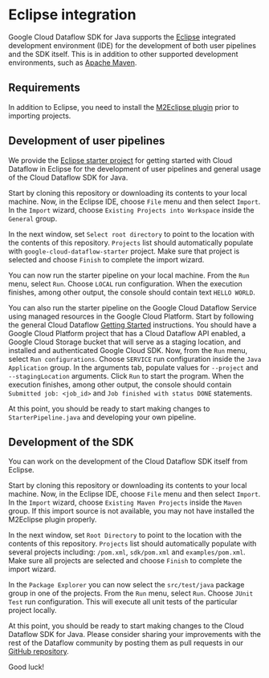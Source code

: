 # Eclipse integration

Google Cloud Dataflow SDK for Java supports the [Eclipse](https://eclipse.org/)
integrated development environment (IDE) for the development of both user
pipelines and the SDK itself. This is in addition to other supported development
environments, such as [Apache Maven](https://maven.apache.org/).

## Requirements

In addition to Eclipse, you need to install the
[M2Eclipse plugin](http://eclipse.org/m2e/) prior to importing projects.

## Development of user pipelines

We provide the [Eclipse starter project](https://github.com/GoogleCloudPlatform/DataflowJavaSDK/tree/master/eclipse/starter)
for getting started with Cloud Dataflow in Eclipse for the development of user
pipelines and general usage of the Cloud Dataflow SDK for Java.

Start by cloning this repository or downloading its contents to your local
machine. Now, in the Eclipse IDE, choose `File` menu and then select `Import`.
In the `Import` wizard, choose `Existing Projects into Workspace` inside the
`General` group.

In the next window, set `Select root directory` to point to the location with
the contents of this repository. `Projects` list should automatically populate
with `google-cloud-dataflow-starter` project. Make sure that project is
selected and choose `Finish` to complete the import wizard.

You can now run the starter pipeline on your local machine. From the `Run` menu,
select `Run`. Choose `LOCAL` run configuration. When the execution finishes,
among other output, the console should contain text `HELLO WORLD`.

You can also run the starter pipeline on the Google Cloud Dataflow Service using
managed resources in the Google Cloud Platform. Start by following the general
Cloud Dataflow [Getting Started](https://cloud.google.com/dataflow/getting-started)
instructions. You should have a Google Cloud Platform project that has a Cloud
Dataflow API enabled, a Google Cloud Storage bucket that will serve as a
staging location, and installed and authenticated Google Cloud SDK. Now, from
the `Run` menu, select `Run configurations`. Choose `SERVICE` run configuration
inside the `Java Application` group. In the arguments tab, populate values for
`--project` and `--stagingLocation` arguments. Click `Run` to start the program.
When the execution finishes, among other output, the console should contain
`Submitted job: <job_id>` and `Job finished with status DONE` statements.

At this point, you should be ready to start making changes to
`StarterPipeline.java` and developing your own pipeline.

## Development of the SDK

You can work on the development of the Cloud Dataflow SDK itself from Eclipse.

Start by cloning this repository or downloading its contents to your local
machine. Now, in the Eclipse IDE, choose `File` menu and then select `Import`.
In the `Import` wizard, choose `Existing Maven Projects` inside the `Maven`
group. If this import source is not available, you may not have installed the
M2Eclipse plugin properly.

In the next window, set `Root Directory` to point to the location with the
contents of this repository. `Projects` list should automatically populate with
several projects including: `/pom.xml`, `sdk/pom.xml` and `examples/pom.xml`.
Make sure all projects are selected and choose `Finish` to complete the import
wizard.

In the `Package Explorer` you can now select the `src/test/java` package group
in one of the projects. From the `Run` menu, select `Run`. Choose `JUnit Test`
run configuration. This will execute all unit tests of the particular project
locally.

At this point, you should be ready to start making changes to the Cloud Dataflow
SDK for Java. Please consider sharing your improvements with the rest of the
Dataflow community by posting them as pull requests in our
[GitHub repository](https://github.com/GoogleCloudPlatform/DataflowJavaSDK).

Good luck!
